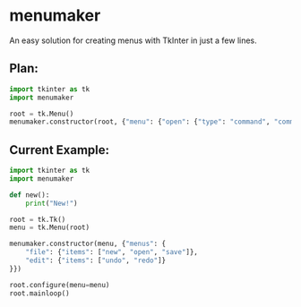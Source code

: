 # menumaker
An easy solution for creating menus with TkInter in just a few lines.

## Plan:
```python
import tkinter as tk
import menumaker

root = tk.Menu()
menumaker.constructor(root, {"menu": {"open": {"type": "command", "command": "function()"}, "check": {"type": "checkbutton", "command": "other_function()"}}})
```

## Current Example:
```python
import tkinter as tk
import menumaker

def new():
    print("New!")

root = tk.Tk()
menu = tk.Menu(root)

menumaker.constructor(menu, {"menus": {
    "file": {"items": ["new", "open", "save"]},
    "edit": {"items": ["undo", "redo"]}
}})

root.configure(menu=menu)
root.mainloop()
```